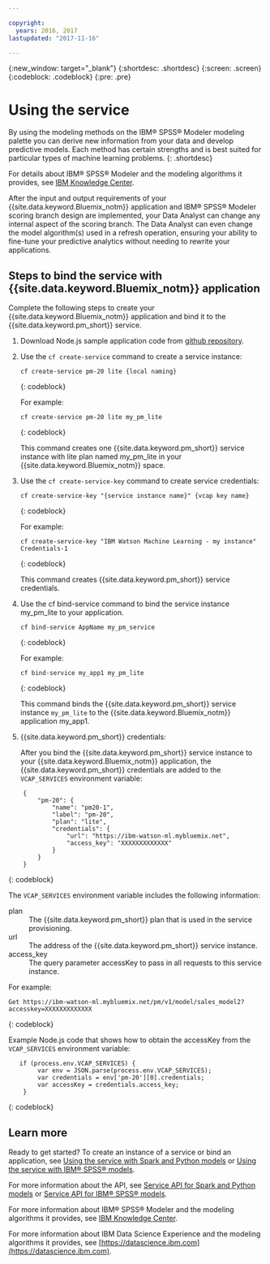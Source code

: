 ```yaml
---

copyright:
  years: 2016, 2017
lastupdated: "2017-11-16"

---
```


{:new_window: target="_blank"}
{:shortdesc: .shortdesc}
{:screen: .screen}
{:codeblock: .codeblock}
{:pre: .pre}

# Using the service

By using the modeling methods on the IBM® SPSS® Modeler modeling
palette you can derive new information from your data and
develop predictive models. Each method has certain strengths
and is best suited for particular types of machine learning problems.
{: .shortdesc}

For details
about IBM® SPSS® Modeler and the modeling algorithms it provides, see
[IBM Knowledge Center](https://www.ibm.com/support/knowledgecenter/SS3RA7).

After the input and output requirements of your {{site.data.keyword.Bluemix_notm}}
application and IBM® SPSS® Modeler scoring branch design are
implemented, your Data Analyst can change any internal aspect of
the scoring branch. The Data Analyst can even change the model
algorithm(s) used in a refresh operation, ensuring your ability
to fine-tune your predictive analytics without needing to rewrite
your applications.


## Steps to bind the service with {{site.data.keyword.Bluemix_notm}} application

Complete the following steps to create your {{site.data.keyword.Bluemix_notm}} application and bind it to the {{site.data.keyword.pm_short}} service.

1. Download Node.js sample application code from [github repository](https://github.com/pmservice/customer-satisfaction-prediction).

2. Use the `cf create-service` command to create a service
   instance:

   ```
   cf create-service pm-20 lite {local naming}
   ```
   {: codeblock}

   For example:

   ```
   cf create-service pm-20 lite my_pm_lite
   ```
   {: codeblock}

   This command creates one {{site.data.keyword.pm_short}} service instance
   with lite plan named my_pm_lite in your {{site.data.keyword.Bluemix_notm}} space.

3. Use the `cf create-service-key` command to create service
   credentials:

   ```
   cf create-service-key "{service instance name}" {vcap key name}
   ```
   {: codeblock}

   For example:

   ```
   cf create-service-key "IBM Watson Machine Learning - my instance" Credentials-1
   ```
   {: codeblock}

   This command creates {{site.data.keyword.pm_short}} service credentials.

4. Use the cf bind-service command to bind the service instance
   my_pm_lite to your application.

   ```
   cf bind-service AppName my_pm_service
   ```
   {: codeblock}

   For example:

   ```
   cf bind-service my_app1 my_pm_lite
   ```
   {: codeblock}

   This command binds the {{site.data.keyword.pm_short}} service instance
   `my_pm_lite` to the {{site.data.keyword.Bluemix_notm}} application my_app1.

5. {{site.data.keyword.pm_short}} credentials:

   After you bind the {{site.data.keyword.pm_short}} service instance to your
   {{site.data.keyword.Bluemix_notm}} application, the {{site.data.keyword.pm_short}} credentials are
   added to the `VCAP_SERVICES` environment variable:

```
    {   
        "pm-20": {      
            "name": "pm20-1",
            "label": "pm-20",
            "plan": "lite",
            "credentials": {
                "url": "https://ibm-watson-ml.mybluemix.net",
                "access_key": "XXXXXXXXXXXXX"
            }
        }       
    }
```
{: codeblock}

   The `VCAP_SERVICES` environment variable includes the following
   information:

   <dl>

   <dt>plan</dt>
   <dd>The {{site.data.keyword.pm_short}} plan that is used in the service provisioning.</dd>

   <dt>url</dt>
   <dd>The address of the {{site.data.keyword.pm_short}} service instance.</dd>

   <dt>access_key</dt>
   <dd>The query parameter accessKey to pass in all requests
            to this service instance.</dd>

   </dl>

For example:             

```
Get https://ibm-watson-ml.mybluemix.net/pm/v1/model/sales_model2?accesskey=XXXXXXXXXXXXX
```
{: codeblock}

   Example Node.js code that shows how to obtain the accessKey
   from the `VCAP_SERVICES` environment variable:

```
   if (process.env.VCAP_SERVICES) {
        var env = JSON.parse(process.env.VCAP_SERVICES);
        var credentials = env['pm-20'][0].credentials;
        var accessKey = credentials.access_key;
    }
```
{: codeblock}

## Learn more

Ready to get started? To create an instance of a service or bind
an application, see [Using the service with Spark and Python models](using_pm_service_dsx.html) or
[Using the service with IBM® SPSS® models](using_pm_service.html).

For more information about the API, see [Service API for Spark and Python models](pm_service_api_spark.html) or [Service
API for IBM® SPSS® models](pm_service_api_spss.html).

For more information about IBM® SPSS® Modeler and the modeling algorithms it
provides, see [IBM Knowledge Center](https://www.ibm.com/support/knowledgecenter/SS3RA7).

For more information about IBM Data Science Experience and the modeling
algorithms it provides, see [https://datascience.ibm.com](https://datascience.ibm.com).